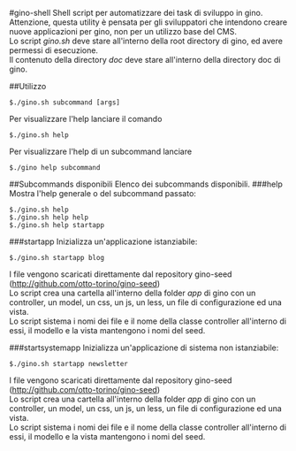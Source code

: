 #gino-shell
Shell script per automatizzare dei task di sviluppo in gino.    
Attenzione, questa utility è pensata per gli sviluppatori che intendono creare nuove applicazioni per gino, non per un utilizzo base del CMS.    
Lo script *gino.sh* deve stare all'interno della root directory di gino, ed avere permessi di esecuzione.    
Il contenuto della directory *doc* deve stare all'interno della directory doc di gino.

##Utilizzo

    $./gino.sh subcommand [args]

Per visualizzare l'help lanciare il comando

    $./gino.sh help

Per visualizzare l'help di un subcommand lanciare

    $./gino help subcommand

##Subcommands disponibili
Elenco dei subcommands disponibili.
###help
Mostra l'help generale o del subcommand passato:

    $./gino.sh help
    $./gino.sh help help
    $./gino.sh help startapp

###startapp
Inizializza un'applicazione istanziabile:

    $./gino.sh startapp blog

I file vengono scaricati direttamente dal repository gino-seed (http://github.com/otto-torino/gino-seed)    
Lo script crea una cartella all'interno della folder *app* di gino con un controller, un model, un css, un js, un less, un file di configurazione ed una vista.    
Lo script sistema i nomi dei file e il nome della classe controller all'interno di essi, il modello e la vista mantengono i nomi del seed.

###startsystemapp
Inizializza un'applicazione di sistema non istanziabile:

    $./gino.sh startapp newsletter

I file vengono scaricati direttamente dal repository gino-seed (http://github.com/otto-torino/gino-seed)    
Lo script crea una cartella all'interno della folder *app* di gino con un controller, un model, un css, un js, un less, un file di configurazione ed una vista.    
Lo script sistema i nomi dei file e il nome della classe controller all'interno di essi, il modello e la vista mantengono i nomi del seed.
